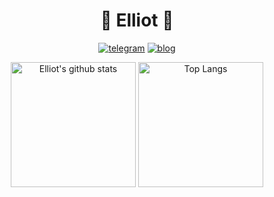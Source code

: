 <h1 align="center">🦀 Elliot 🐍</h1>

<div align="center">

[![telegram](https://img.shields.io/badge/telegram-D14836?color=2CA5E0&style=for-the-badge&logo=telegram&logoColor=white)](https://t.me/elliot_xu)
[![blog](https://img.shields.io/badge/Blog-%23FFA500.svg?&style=for-the-badge&logo=rss&logoColor=white)](https://elliot00.com)

</div>

<p align="center">
<img height="200" alt="Elliot's github stats" src="https://github-readme-stats.vercel.app/api?username=Eliot00&show_icons=true&theme=dracula&include_all_commits=true" />
<img height="200" alt="Top Langs" src="https://github-readme-stats.vercel.app/api/top-langs/?username=Eliot00&theme=dracula" />
</p>
